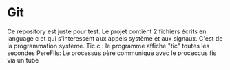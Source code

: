 # Git
Ce repository est juste pour test.
Le projet contient 2 fichiers écrits en language c et qui s'interessent aux appels système et aux signaux.
C'est de la programmation système.
Tic.c  : le programme affiche "tic" toutes les secondes
PereFils: Le processus père communique avec le proceccus fis via un tube
